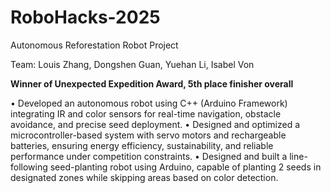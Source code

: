 # RoboHacks-2025
Autonomous Reforestation Robot Project

Team: Louis Zhang, Dongshen Guan, Yuehan Li, Isabel Von

**Winner of Unexpected Expedition Award, 5th place finisher overall**

• Developed an autonomous robot using C++ (Arduino Framework) integrating IR and color sensors for
real-time navigation, obstacle avoidance, and precise seed deployment.
• Designed and optimized a microcontroller-based system with servo motors and rechargeable
batteries, ensuring energy efficiency, sustainability, and reliable performance under competition
constraints.
• Designed and built a line-following seed-planting robot using Arduino, capable of planting 2 seeds in designated zones while
skipping areas based on color detection.
